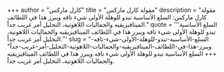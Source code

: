 +++
author = "كارل ماركس"
title = "مقولة كارل ماركس"
description = "مقولة كارل ماركس: السلع الأساسية تبدو للوهلة الأولى شيء تافه ويبرز هذا في اللطائف الميتافيزيقيه والجماليات اللاهوتية، التحليل أمر غريب جداً."
quote = '''السلع الأساسية تبدو للوهلة الأولى شيء تافه ويبرز هذا في اللطائف الميتافيزيقيه والجماليات اللاهوتية، التحليل أمر غريب جداً.''' 
slug = "السلع-الأساسية-تبدو-للوهلة-الأولى-شيء-تافه-ويبرز-هذا-في-اللطائف-الميتافيزيقيه-والجماليات-اللاهوتية-التحليل-أمر-غريب-جداً"
+++
السلع الأساسية تبدو للوهلة الأولى شيء تافه ويبرز هذا في اللطائف الميتافيزيقيه والجماليات اللاهوتية، التحليل أمر غريب جداً.
